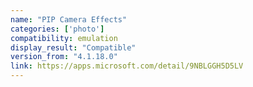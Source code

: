 ```yaml
---
name: "PIP Camera Effects"
categories: ['photo']
compatibility: emulation
display_result: "Compatible"
version_from: "4.1.18.0"
link: https://apps.microsoft.com/detail/9NBLGGH5D5LV
---
```

